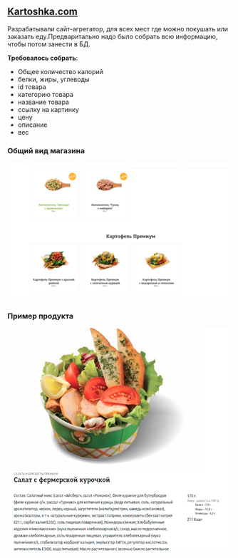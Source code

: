 ## [Kartoshka.com](https://www.kartoshka.com/menu/#!section=potatoes-xl)

Разрабатывали сайт-агрегатор, для всех мест где можно покушать или заказать еду.Предваритально надо было собрать всю информацию, чтобы потом занести в БД.

**Требовалось собрать**:
- Общее количество калорий
- белки, жиры, углеводы
- id товара
- категорию товара
- название товара
- ссылку на картинку
- цену
- описание
- вес

### Общий вид магазина

![](general_view.png)

### Пример продукта
<p align="center">
  <img width="600" height="500" src="product_view.png">
</p>

